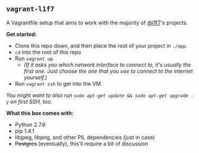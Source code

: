 ## `vagrant-l1f7`

A Vagrantfile setup that aims to work with the majority of [@l1f7](https://github.com/l1f7)'s projects.

**Get started:**

* Clone this repo down, and then place the root of your project in `./app`.
* `cd` into the root of this repo
* Run `vagrant up`.
  * *(If it asks you which network interface to connect to, it's usually the first one. Just choose the one that you use to connect to the internet yourself.)*
* Run `vagrant ssh` to get into the VM.

*You might want to also run `sudo apt-get update && sudo apt-get upgrade -y` on first SSH, too.*

**What this box comes with:**

* Python 2.7.6
* pip 1.4.1
* libjpeg, libpng, and other PIL dependencies (just in case)
* ~~Postgres~~ (eventually), this'll require a bit of discussion
